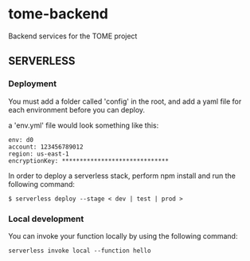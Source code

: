 # tome-backend
Backend services for the TOME project

## SERVERLESS

### Deployment

You must add a folder called 'config' in the root, and add a yaml file for each environment before you can deploy.

a 'env.yml' file would look something like this:

```
env: d0
account: 123456789012
region: us-east-1
encryptionKey: ******************************
```

In order to deploy a serverless stack, perform npm install and run the following command:

```
$ serverless deploy --stage < dev | test | prod >
```

### Local development

You can invoke your function locally by using the following command:

```
serverless invoke local --function hello
```
